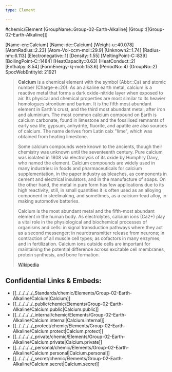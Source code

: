 ```yaml
---
type: Element

---
```

#chemic/Element 
[GroupName::Group-02-Earth-Alkaline]
[Group::[[Group-02-Earth-Alkaline]]]


[Name-en::Calcium]
[Name-de::Calcium]
[Weight-u::40.078]
[AtomRadius::2.23]
[Atom-Vol-ccm-mol::29.9]
[Unknown2::1.74]
[Radius-nm::6.113]
[Electronegative::1]
[Density::1.55]
[MeltingPoint-C::839]
[BoilingPoint-C::1484]
[HeatCapacity::0.63]
[HeatConduct::2]
[Enthalpy::8.54]
[FormEnergy-kj-mol::153.6]
(PeriodNo::4)
(GroupNo::2)
SpocWebEntityId: 21921

> **Calcium** is a chemical element with the symbol (Abbr::Ca) and atomic number (Charge-e::20). As an alkaline earth metal, calcium is a reactive metal that forms a dark oxide-nitride layer when exposed to air. Its physical and chemical properties are most similar to its heavier homologues strontium and barium. It is the fifth most abundant element in Earth's crust, and the third most abundant metal, after iron and aluminium. The most common calcium compound on Earth is calcium carbonate, found in limestone and the fossilised remnants of early sea life; gypsum, anhydrite, fluorite, and apatite are also sources of calcium. The name derives from Latin calx "lime", which was obtained from heating limestone.
>
> Some calcium compounds were known to the ancients, though their chemistry was unknown until the seventeenth century. Pure calcium was isolated in 1808 via electrolysis of its oxide by Humphry Davy, who named the element. Calcium compounds are widely used in many industries: in foods and pharmaceuticals for calcium supplementation, in the paper industry as bleaches, as components in cement and electrical insulators, and in the manufacture of soaps. On the other hand, the metal in pure form has few applications due to its high reactivity; still, in small quantities it is often used as an alloying component in steelmaking, and sometimes, as a calcium–lead alloy, in making automotive batteries.
>
> Calcium is the most abundant metal and the fifth-most abundant element in the human body. As electrolytes, calcium ions (Ca2+) play a vital role in the physiological and biochemical processes of organisms and cells: in signal transduction pathways where they act as a second messenger; in neurotransmitter release from neurons; in contraction of all muscle cell types; as cofactors in many enzymes; and in fertilization. Calcium ions outside cells are important for maintaining the potential difference across excitable cell membranes, protein synthesis, and bone formation.
>
> [Wikipedia](https://en.wikipedia.org/wiki/Calcium)

## Confidential Links & Embeds: 
- [[../../../../_Standards/chemic/Elements/Group-02-Earth-Alkaline/Calcium|Calcium]] 
- [[../../../../_public/chemic/Elements/Group-02-Earth-Alkaline/Calcium.public|Calcium.public]] 
- [[../../../../_internal/chemic/Elements/Group-02-Earth-Alkaline/Calcium.internal|Calcium.internal]] 
- [[../../../../_protect/chemic/Elements/Group-02-Earth-Alkaline/Calcium.protect|Calcium.protect]] 
- [[../../../../_private/chemic/Elements/Group-02-Earth-Alkaline/Calcium.private|Calcium.private]] 
- [[../../../../_personal/chemic/Elements/Group-02-Earth-Alkaline/Calcium.personal|Calcium.personal]] 
- [[../../../../_secret/chemic/Elements/Group-02-Earth-Alkaline/Calcium.secret|Calcium.secret]] 

